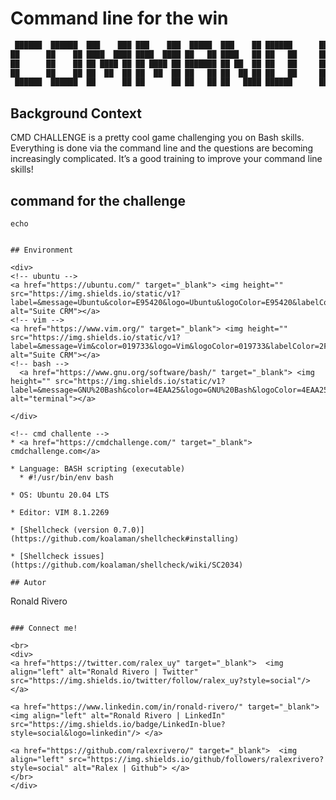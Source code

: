 # Command line for the win

```bash
 ██████  ██████  ███    ███ ███    ███  █████  ███    ██ ██████      ██      ██ ███    ██ ███████ 
██      ██    ██ ████  ████ ████  ████ ██   ██ ████   ██ ██   ██     ██      ██ ████   ██ ██      
██      ██    ██ ██ ████ ██ ██ ████ ██ ███████ ██ ██  ██ ██   ██     ██      ██ ██ ██  ██ █████ 
██      ██    ██ ██  ██  ██ ██  ██  ██ ██   ██ ██  ██ ██ ██   ██     ██      ██ ██  ██ ██ ██    
 ██████  ██████  ██      ██ ██      ██ ██   ██ ██   ████ ██████      ███████ ██ ██   ████ ███████ 
```

## Background Context

CMD CHALLENGE is a pretty cool game challenging you on Bash skills. Everything is done via the command line and the questions are becoming increasingly complicated. It’s a good training to improve your command line skills!


## command for the challenge
```echo```
```

## Environment

<div>
<!-- ubuntu -->
<a href="https://ubuntu.com/" target="_blank"> <img height="" src="https://img.shields.io/static/v1?label=&message=Ubuntu&color=E95420&logo=Ubuntu&logoColor=E95420&labelColor=2F333A" alt="Suite CRM"></a>
<!-- vim -->
<a href="https://www.vim.org/" target="_blank"> <img height="" src="https://img.shields.io/static/v1?label=&message=Vim&color=019733&logo=Vim&logoColor=019733&labelColor=2F333A" alt="Suite CRM"></a>
<!-- bash -->
  <a href="https://www.gnu.org/software/bash/" target="_blank"> <img height="" src="https://img.shields.io/static/v1?label=&message=GNU%20Bash&color=4EAA25&logo=GNU%20Bash&logoColor=4EAA25&labelColor=2F333A" alt="terminal"></a>

</div>

<!-- cmd challente -->
* <a href="https://cmdchallenge.com/" target="_blank"> cmdchallenge.com</a>

* Language: BASH scripting (executable)
  * #!/usr/bin/env bash

* OS: Ubuntu 20.04 LTS

* Editor: VIM 8.1.2269

* [Shellcheck (version 0.7.0)](https://github.com/koalaman/shellcheck#installing)

* [Shellcheck issues](https://github.com/koalaman/shellcheck/wiki/SC2034)

## Autor

```
Ronald Rivero
```

### Connect me!

<br>
<div>
<a href="https://twitter.com/ralex_uy" target="_blank">  <img align="left" alt="Ronald Rivero | Twitter" src="https://img.shields.io/twitter/follow/ralex_uy?style=social"/> </a>

<a href="https://www.linkedin.com/in/ronald-rivero/" target="_blank">  <img align="left" alt="Ronald Rivero | LinkedIn" src="https://img.shields.io/badge/LinkedIn-blue?style=social&logo=linkedin"/> </a>

<a href="https://github.com/ralexrivero/" target="_blank">  <img align="left" src="https://img.shields.io/github/followers/ralexrivero?style=social" alt="Ralex | Github"> </a>
</br>
</div>
